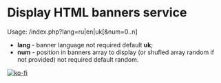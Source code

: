 # Display HTML banners service

Usage: /index.php?lang=ru|en|uk[&num=0..n]

* **lang** - banner language  not required default **uk**;
* **num** - position in banners array to display (or shufled array random if not provided) not required default random.


[![ko-fi](https://ko-fi.com/img/githubbutton_sm.svg)](https://ko-fi.com/L3L5LJ3TB)

